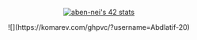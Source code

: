<p align="center";><a href="https://github.com/oakoudad/badge42"><img src="https://badge.mediaplus.ma/binary/aben-nei" alt="aben-nei's 42 stats" /></a></p>

<!-- ![](https://komarev.com/ghpvc/?username=Abdlatif-20)
 -->
 
 <div style="text-align: center;">
 ![](https://komarev.com/ghpvc/?username=Abdlatif-20)

</div>
